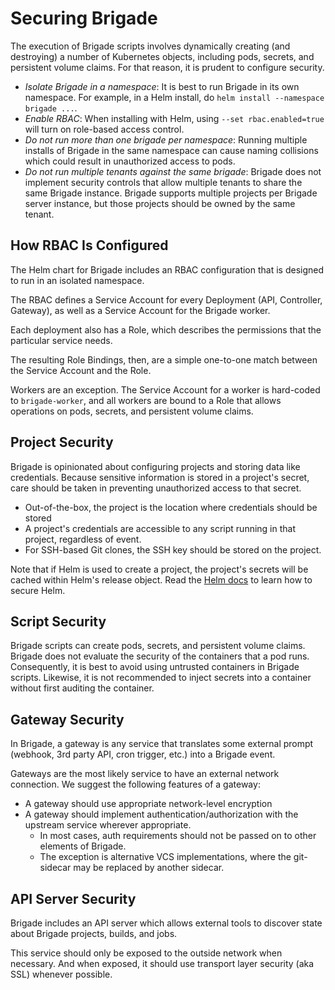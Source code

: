 # Securing Brigade

The execution of Brigade scripts involves dynamically creating (and destroying) a
number of Kubernetes objects, including pods, secrets, and persistent volume claims.
For that reason, it is prudent to configure security.

- *Isolate Brigade in a namespace*: It is best to run Brigade in its own namespace. For example,
  in a Helm install, do `helm install --namespace brigade ...`.
- *Enable RBAC*: When installing with Helm, using `--set rbac.enabled=true` will turn on
  role-based access control.
- *Do not run more than one brigade per namespace*: Running multiple installs of Brigade
  in the same namespace can cause naming collisions which could result in
  unauthorized access to pods.
- *Do not run multiple tenants against the same brigade*: Brigade does not implement
  security controls that allow multiple tenants to share the same Brigade instance.
  Brigade supports multiple projects per Brigade server instance, but those projects
  should be owned by the same tenant.

## How RBAC Is Configured

The Helm chart for Brigade includes an RBAC configuration that is designed to run in
an isolated namespace.

The RBAC defines a Service Account for every Deployment (API, Controller, Gateway),
as well as a Service Account for the Brigade worker.

Each deployment also has a Role, which describes the permissions that the particular
service needs.

The resulting Role Bindings, then, are a simple one-to-one match between the
Service Account and the Role.

Workers are an exception. The Service Account for a worker is hard-coded to `brigade-worker`,
and all workers are bound to a Role that allows operations on pods, secrets, and
persistent volume claims.

## Project Security

Brigade is opinionated about configuring projects and storing data like credentials.
Because sensitive information is stored in a project's secret, care should be
taken in preventing unauthorized access to that secret.

- Out-of-the-box, the project is the location where credentials should be stored
- A project's credentials are accessible to any script running in that project,
  regardless of event.
- For SSH-based Git clones, the SSH key should be stored on the project.

Note that if Helm is used to create a project, the project's secrets will be cached
within Helm's release object. Read the [Helm docs](http://helm.sh) to learn how
to secure Helm.

## Script Security

Brigade scripts can create pods, secrets, and persistent volume claims. Brigade does not
evaluate the security of the containers that a pod runs. Consequently, it is best
to avoid using untrusted containers in Brigade scripts. Likewise, it is not recommended
to inject secrets into a container without first auditing the container.

## Gateway Security

In Brigade, a gateway is any service that translates some external prompt (webhook,
3rd party API, cron trigger, etc.) into a Brigade event.

Gateways are the most likely service to have an external network connection. We
suggest the following features of a gateway:

- A gateway should use appropriate network-level encryption
- A gateway should implement authentication/authorization with the upstream service
  wherever appropriate.
  - In most cases, auth requirements should not be passed on to other elements of
    Brigade.
  - The exception is alternative VCS implementations, where the git-sidecar may
    be replaced by another sidecar.

## API Server Security

Brigade includes an API server which allows external tools to discover state about
Brigade projects, builds, and jobs.

This service should only be exposed to the outside network when necessary. And
when exposed, it should use transport layer security (aka SSL) whenever possible.

